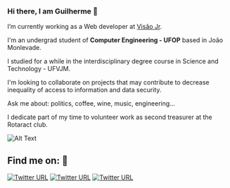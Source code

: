 ### Hi there, I am Guilherme 👋

I’m currently working as a Web developer at [Visão Jr](https://www.visaojr.com.br/). 

I'm an undergrad student of **Computer Engineering - UFOP** based in João Monlevade.

I studied for a while in the interdisciplinary degree course in Science and Technology -  UFVJM.

I'm looking to collaborate on projects that may contribute to decrease inequality of access to information and data security.

Ask me about: politics, coffee, wine, music, engineering...

I dedicate part of my time to volunteer work as second treasurer at the Rotaract club.

![Alt Text](https://media.giphy.com/media/26tn33aiTi1jkl6H6/giphy.gif)

## Find me on: :iphone:

[![Twitter URL](https://img.shields.io/badge/my--website-guiinow-green)](https://guiinow.github.io/guiferreira/)
[![Twitter URL](https://img.shields.io/twitter/url?color=%23fb3958&label=follow&logo=instagram&logoColor=%23fb3958&style=flat-square&url=https%3A%2F%2Fwww.instagram.com%2Falejorc)](https://www.instagram.com/guiinow/)
[![Twitter URL](https://img.shields.io/twitter/url?color=%230072b1&label=connect&logo=linkedin&logoColor=%230072b1&style=flat-square&url=https%3A%2F%2Fwww.linkedin.com%2Fin%2Falejandro-ramirez-ciceros%2F)](https://www.linkedin.com/in/guiiferreira/)

<!--
**guiinow/guiinow** is a ✨ _special_ ✨ repository because its `README.md` (this file) appears on your GitHub profile.

Here are some ideas to get you started:

- 🔭 I’m currently working on ...
- 🌱 I’m currently learning ...
- 👯 I’m looking to collaborate on ...
- 🤔 I’m looking for help with ...
- 💬 Ask me about ...
- 📫 How to reach me: ...
- 😄 Pronouns: ...
- ⚡ Fun fact: ...
-->
